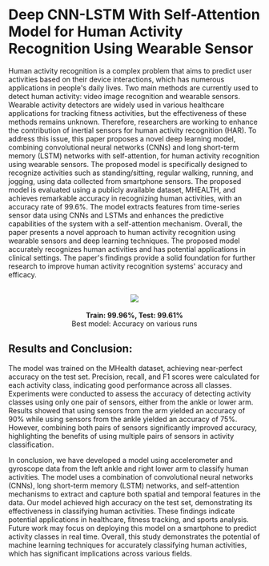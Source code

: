 # Deep CNN-LSTM With Self-Attention Model for Human Activity Recognition Using Wearable Sensor

Human activity recognition is a complex problem that aims to predict user activities based on their device interactions, which has numerous applications in people's daily lives. Two main methods are currently used to detect human activity: video image recognition and wearable sensors. Wearable activity detectors are widely used in various healthcare applications for tracking fitness activities, but the effectiveness of these methods remains unknown. Therefore, researchers are working to enhance the contribution of inertial sensors for human activity recognition (HAR). 
To address this issue, this paper proposes a novel deep learning model, combining convolutional neural networks (CNNs) and long short-term memory (LSTM) networks with self-attention, for human activity recognition using wearable sensors. The proposed model is specifically designed to recognize activities such as standing/sitting, regular walking, running, and jogging, using data collected from smartphone sensors. 
The proposed model is evaluated using a publicly available dataset, MHEALTH, and achieves remarkable accuracy in recognizing human activities, with an accuracy rate of 99.6%. The model extracts features from time-series sensor data using CNNs and LSTMs and enhances the predictive capabilities of the system with a self-attention mechanism. 
Overall, the paper presents a novel approach to human activity recognition using wearable sensors and deep learning techniques. The proposed model accurately recognizes human activities and has potential applications in clinical settings. The paper's findings provide a solid foundation for further research to improve human activity recognition systems' accuracy and efficacy.


<p align="center">
<br><img src="https://user-images.githubusercontent.com/72060359/236917257-eb152c09-d242-4c1a-91f4-02c7c5b97baa.png"><br><br>
<b>Train: 99.96%, Test: 99.61%</b><br>
Best model: Accuracy on various runs
</p>

## Results and Conclusion:
The model was trained on the MHealth dataset, achieving near-perfect accuracy on the test set. Precision, recall, and F1 scores were calculated for each activity class, indicating good performance across all classes. Experiments were conducted to assess the accuracy of detecting activity classes using only one pair of sensors, either from the ankle or lower arm. Results showed that using sensors from the arm yielded an accuracy of 90% while using sensors from the ankle yielded an accuracy of 75%. However, combining both pairs of sensors significantly improved accuracy, highlighting the benefits of using multiple pairs of sensors in activity classification. 

In conclusion, we have developed a model using accelerometer and gyroscope data from the left ankle and right lower arm to classify human activities. The model uses a combination of convolutional neural networks (CNNs), long short-term memory (LSTM) networks, and self-attention mechanisms to extract and capture both spatial and temporal features in the data. Our model achieved high accuracy on the test set, demonstrating its effectiveness in classifying human activities. These findings indicate potential applications in healthcare, fitness tracking, and sports analysis. Future work may focus on deploying this model on a smartphone to predict activity classes in real time. Overall, this study demonstrates the potential of machine learning techniques for accurately classifying human activities, which has significant implications across various fields.
